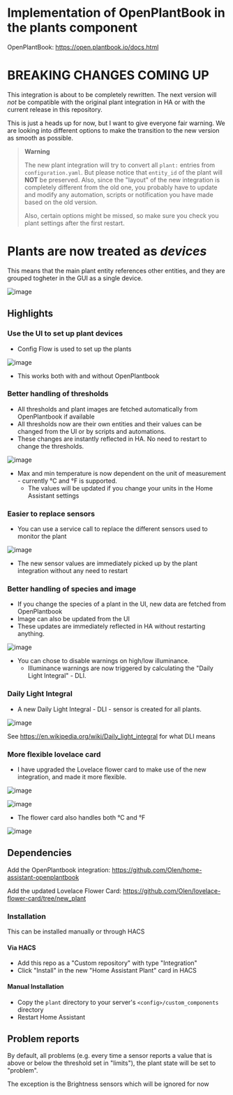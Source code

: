 # Implementation of OpenPlantBook in the plants component

OpenPlantBook: https://open.plantbook.io/docs.html

# BREAKING CHANGES COMING UP

This integration is about to be completely rewritten.  The next version will *not* be compatible with the original plant integration in HA or with the current release in this repository.

This is just a heads up for now, but I want to give everyone fair warning. We are looking into different options to make the transition to the new version as smooth as possible.

> **Warning** 
>
> The new plant integration will try to convert all `plant:` entries from `configuration.yaml`.  But please notice that `entity_id` of the plant will **NOT** be preserved.  Also, since the "layout" of the new integration is completely different from the old one, you probably have to update and modify any automation, scripts or notification you have made based on the old version.
>
> Also, certain options might be missed, so make sure you check you plant settings after the first restart. 

# Plants are now treated as _devices_

This means that the main plant entity references other entities, and they are grouped togheter in the GUI as a single device.

![image](https://user-images.githubusercontent.com/203184/181916412-dfeab387-083b-4260-8ca9-c91983ac7247.png)


## Highlights 

### Use the UI to set up plant devices
* Config Flow is used to set up the plants

![image](https://community-assets.home-assistant.io/original/4X/b/d/2/bd23a66ace82209f2030f46ad76c2aa8534cf040.gif)

* This works both with and without OpenPlantbook

### Better handling of thresholds

* All thresholds and plant images are fetched automatically from OpenPlantbook if available
* All thresholds now are their own entities and their values can be changed from the UI or by scripts and automations.
* These changes are instantly reflected in HA. No need to restart to change the thresholds.

![image](https://user-images.githubusercontent.com/203184/180942669-016e2552-6694-4c37-95e2-2a5a8204b148.png)

* Max and min temperature is now dependent on the unit of measurement - currently °C and °F is supported.
  * The values will be updated if you change your units in the Home Assistant settings

### Easier to replace sensors

* You can use a service call to replace the different sensors used to monitor the plant

![image](https://user-images.githubusercontent.com/203184/181916318-67bddc07-0e32-477d-bc15-3f32bbc4768b.png)

* The new sensor values are immediately picked up by the plant integration without any need to restart

### Better handling of species and image

* If you change the species of a plant in the UI, new data are fetched from OpenPlantbook
* Image can also be updated from the UI
* These updates are immediately reflected in HA without restarting anything.

![image](https://user-images.githubusercontent.com/203184/181916091-db7de9ca-d120-4614-a83e-d93a5dad9183.png)

* You can chose to disable warnings on high/low illuminance.
  * Illuminance warnings are now triggered by calculating the "Daily Light Integral" - DLI.


### Daily Light Integral

* A new Daily Light Integral - DLI - sensor is created for all plants. 

![image](https://user-images.githubusercontent.com/203184/181916359-65d34768-96b9-4ef3-8432-4a65836ed6cc.png)

See https://en.wikipedia.org/wiki/Daily_light_integral for what DLI means

### More flexible lovelace card

* I have upgraded the Lovelace flower card to make use of the new integration, and made it more flexible.

![image](https://user-images.githubusercontent.com/203184/181916249-bd32478f-888f-40e0-b000-572f062aadc6.png)

![image](https://user-images.githubusercontent.com/203184/181916283-6263cb3f-1903-4538-a9a1-3e33d102ec88.png)


* The flower card also handles both °C and °F

![image](https://user-images.githubusercontent.com/203184/181259071-58622446-3e24-4f93-8334-293748958bd2.png)




## Dependencies

Add the OpenPlantbook integration: https://github.com/Olen/home-assistant-openplantbook

Add the updated Lovelace Flower Card: https://github.com/Olen/lovelace-flower-card/tree/new_plant


### Installation
This can be installed manually or through HACS
#### Via HACS
* Add this repo as a "Custom repository" with type "Integration"
* Click "Install" in the new "Home Assistant Plant" card in HACS
#### Manual Installation
* Copy the `plant` directory to your server's `<config>/custom_components` directory
* Restart Home Assistant

## Problem reports
By default, all problems (e.g. every time a sensor reports a value that is above or below the threshold set in "limits"), the plant state will be set to "problem".

The exception is the Brightness sensors which will be ignored for now


